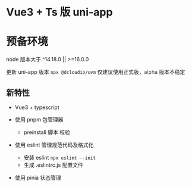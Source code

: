 # Vue3 + Ts 版 uni-app

# 预备环境

node 版本大于 ^14.18.0 || >=16.0.0

更新 uni-app 版本 `npx @dcloudio/uvm`
仅建议使用正式版，alpha 版本不稳定

## 新特性

- Vue3 + typescript
- 使用 pnpm 包管理器

  - preinstall 脚本 校验

- 使用 eslint 管理规范代码及格式化

  - 安装 eslint `npx eslint --init`
  - 生成 .eslintrc.js 配置文件


- 使用 pinia 状态管理
